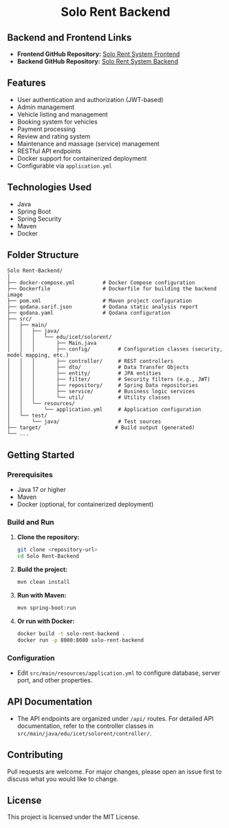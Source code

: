 <h1 align="center">Solo Rent Backend</h1>

## Backend and Frontend Links
- **Frontend GitHub Repository:** [Solo Rent System Frontend](https://github.com/SandaruwanWeerawardhana/SoloRent-Frontend.git)
- **Backend GitHub Repository:** [Solo Rent System Backend](https://github.com/SandaruwanWeerawardhana/SoloRent-Backend.git)

## Features

- User authentication and authorization (JWT-based)
- Admin management
- Vehicle listing and management
- Booking system for vehicles
- Payment processing
- Review and rating system
- Maintenance and massage (service) management
- RESTful API endpoints
- Docker support for containerized deployment
- Configurable via `application.yml`

## Technologies Used

- Java
- Spring Boot
- Spring Security
- Maven
- Docker

## Folder Structure

```
Solo Rent-Backend/
│
├── docker-compose.yml         # Docker Compose configuration
├── Dockerfile                 # Dockerfile for building the backend image
├── pom.xml                    # Maven project configuration
├── qodana.sarif.json          # Qodana static analysis report
├── qodana.yaml                # Qodana configuration
├── src/
│   ├── main/
│   │   ├── java/
│   │   │   └── edu/icet/solorent/
│   │   │       ├── Main.java
│   │   │       ├── config/         # Configuration classes (security, model mapping, etc.)
│   │   │       ├── controller/     # REST controllers
│   │   │       ├── dto/            # Data Transfer Objects
│   │   │       ├── entity/         # JPA entities
│   │   │       ├── filter/         # Security filters (e.g., JWT)
│   │   │       ├── repository/     # Spring Data repositories
│   │   │       ├── service/        # Business logic services
│   │   │       └── util/           # Utility classes
│   │   └── resources/
│   │       └── application.yml     # Application configuration
│   └── test/
│       └── java/                   # Test sources
├── target/                        # Build output (generated)
└── ...
```

## Getting Started

### Prerequisites
- Java 17 or higher
- Maven
- Docker (optional, for containerized deployment)

### Build and Run

1. **Clone the repository:**
   ```sh
   git clone <repository-url>
   cd Solo Rent-Backend
   ```
2. **Build the project:**
   ```sh
   mvn clean install
   ```
3. **Run with Maven:**
   ```sh
   mvn spring-boot:run
   ```
4. **Or run with Docker:**
   ```sh
   docker build -t solo-rent-backend .
   docker run -p 8080:8080 solo-rent-backend
   ```

### Configuration
- Edit `src/main/resources/application.yml` to configure database, server port, and other properties.

## API Documentation
- The API endpoints are organized under `/api/` routes. For detailed API documentation, refer to the controller classes in `src/main/java/edu/icet/solorent/controller/`.

## Contributing
Pull requests are welcome. For major changes, please open an issue first to discuss what you would like to change.

## License
This project is licensed under the MIT License.

